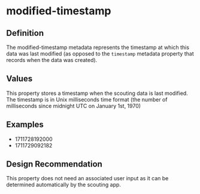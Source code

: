 # modified-timestamp

## Definition
The modified-timestamp metadata represents the timestamp at which this data was last modified (as opposed to the `timestamp` metadata property that records when the data was created).

## Values
This property stores a timestamp when the scouting data is last modified. The timestamp is in Unix milliseconds time format (the number of milliseconds since midnight UTC on January 1st, 1970)

## Examples
- 1711728192000
- 1711729092182

## Design Recommendation
This property does not need an associated user input as it can be determined automatically by the scouting app.
